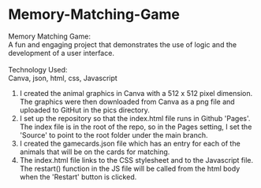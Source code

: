 # Memory-Matching-Game
Memory Matching Game: <br>A fun and engaging project that demonstrates the use of logic and the development of a user interface. <br><br>
Technology Used: <br>Canva, json, html, css, Javascript

1) I created the animal graphics in Canva with a 512 x 512 pixel dimension. The graphics were then downloaded from Canva as a png file and uploaded to GitHut in the pics directory.
2) I set up the repository so that the index.html file runs in Github 'Pages'. The index file is in the root of the repo, so in the Pages setting, I set the 'Source' to point to the root folder under the main branch.
3) I created the gamecards.json file which has an entry for each of the animals that will be on the cards for matching.
4) The index.html file links to the CSS stylesheet and to the Javascript file.  The restart() function in the JS file will be called from the html body when the 'Restart' button is clicked.
